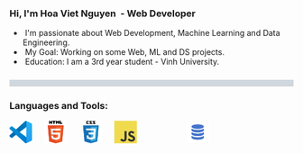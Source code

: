 <!DOCTYPE html>
<html lang="en">
<head>
    <meta charset="UTF-8">
    <meta http-equiv="X-UA-Compatible" content="IE=edge">
    <meta name="viewport" content="width=device-width, initial-scale=1.0">
</head>
    <div style="position: relative;">
        <h3 >Hi, I'm Hoa Viet Nguyen 
            <img style = "width: 20px;" src="https://camo.githubusercontent.com/e8e7b06ecf583bc040eb60e44eb5b8e0ecc5421320a92929ce21522dbc34c891/68747470733a2f2f6d656469612e67697068792e636f6d2f6d656469612f6876524a434c467a6361737252346961377a2f67697068792e676966" alt="">
            - Web Developer
        </h3>
    </div>
    <div class="info">
        <ul>
            <li>
                <img style="width:20px;"src="https://github.githubassets.com/images/icons/emoji/unicode/1f52d.png" alt="">
                I'm passionate about Web Development, Machine Learning and Data Engineering.
            </li>
            <li>
                <img style="width:20px;" src="https://github.githubassets.com/images/icons/emoji/unicode/1f945.png" alt="">
                My Goal: Working on some Web, ML and DS projects.
            </li>
            <li>
                <img style="width:20px;" src="https://github.githubassets.com/images/icons/emoji/unicode/26a1.png" alt="">
                Education: I am a 3rd year student - Vinh University.
            </li>
        </ul>
    </div>
    <div>
        <hr style="height:12px; margin: 24px 0; background-color: #d0d7de; border: 0;"></hr>
    </div>
    <div>
        <h3>Languages and Tools:</h3>
        <div>
            <img style="width:40px;" src="https://raw.githubusercontent.com/github/explore/80688e429a7d4ef2fca1e82350fe8e3517d3494d/topics/visual-studio-code/visual-studio-code.png" alt="">
            <img style="width:40px; margin-left: 18px;" src="https://raw.githubusercontent.com/github/explore/80688e429a7d4ef2fca1e82350fe8e3517d3494d/topics/html/html.png" alt="">
            <img style="width:40px; margin-left: 18px;" src="https://raw.githubusercontent.com/github/explore/80688e429a7d4ef2fca1e82350fe8e3517d3494d/topics/css/css.png" alt="">
            <img style="width:40px; margin-left: 18px;" src="https://raw.githubusercontent.com/github/explore/80688e429a7d4ef2fca1e82350fe8e3517d3494d/topics/javascript/javascript.png" alt="">
            <img style="width:40px; margin-left: 18px;" src="https://camo.githubusercontent.com/fc4cab9ccd5e6e62ac62dbb5aab11a9e5507b438c42cc82363ce184cbe1ccdaa/68747470733a2f2f75706c6f61642e77696b696d656469612e6f72672f77696b6970656469612f636f6d6d6f6e732f7468756d622f632f63332f507974686f6e2d6c6f676f2d6e6f746578742e7376672f3230303070782d507974686f6e2d6c6f676f2d6e6f746578742e7376672e706e67" alt="">
            <img style="width:40px; margin-left: 18px;"
                src="https://camo.githubusercontent.com/a0395c46031320934c51cdbf5b65fedfcaa0d6a3c91d354ff608bb0f3863d3a7/68747470733a2f2f73746167696e672e61636164656d792e6e756d666f6375732e6f72672f77702d636f6e74656e742f75706c6f6164732f323031362f30372f70616e6461732d6c6f676f2d3330302e706e67"
                alt="">
            <img style="width:40px; margin-left: 18px;"src="https://user-images.githubusercontent.com/67586773/105040771-43887300-5a88-11eb-9f01-bee100b9ef22.png" alt="">
            <img style="width:40px; margin-left: 18px;" src="https://raw.githubusercontent.com/github/explore/80688e429a7d4ef2fca1e82350fe8e3517d3494d/topics/sql/sql.png" alt="">
        </div>
    </div>
</body>
</html>
